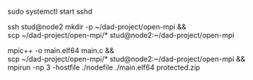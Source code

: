 sudo systemctl start sshd

ssh stud@node2 mkdir -p ~/dad-project/open-mpi && \
scp ~/dad-project/open-mpi/* stud@node2:~/dad-project/open-mpi

mpic++ -o main.elf64 main.c && \
scp ~/dad-project/open-mpi/* stud@node2:~/dad-project/open-mpi && \
mpirun -np 3 -hostfile ./nodefile ./main.elf64 protected.zip

